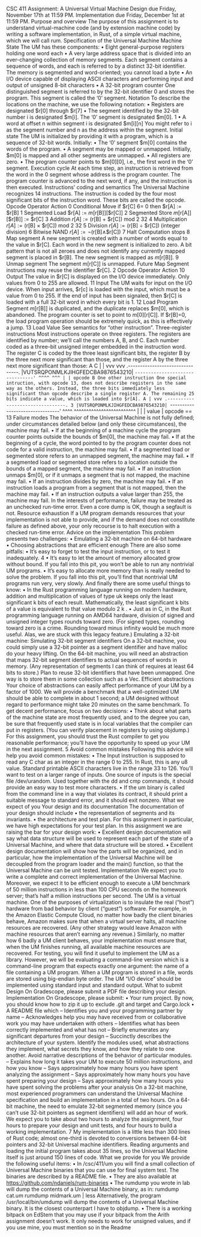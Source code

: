 CSC 411 Assignment: A Universal Virtual
Machine
Design due Friday, November 17th at 11:59 PM. Implementation due Friday,
December 1st at 11:59 PM.
Purpose and overview
The purpose of this assignment is to understand virtual-machine code (and by
extension machine code) by writing a software implementation, in Rust, of a
simple virtual machine, which we will call rum.
Specification of the Universal Machine
Machine State
The UM has these components:
• Eight general-purpose registers holding one word each
• A very large address space that is divided into an ever-changing collection
of memory segments. Each segment contains a sequence of words, and
each is referred to by a distinct 32-bit identifier. The memory is segmented
and word-oriented; you cannot load a byte
• An I/O device capable of displaying ASCII characters and performing
input and output of unsigned 8-bit characters
• A 32-bit program counter
One distinguished segment is referred to by the 32-bit identifier 0 and stores the
program. This segment is called the ‘0’ segment.
Notation
To describe the locations on the machine, we use the following notation:
• Registers are designated $r[0] through $r[7]
• The segment identified by the 32-bit number i is designated $m[i]. The
‘0’ segment is designated $m[0].
1
• A word at offset n within segment i is designated $m[i][n] You might
refer to i as the segment number and n as the address within the segment.
Initial state
The UM is initialized by providing it with a program, which is a sequence of
32-bit words. Initially:
• The ‘0’ segment $m[0] contains the words of the program.
• A segment may be mapped or unmapped. Initially, $m[0] is mapped and
all other segments are unmapped.
• All registers are zero.
• The program counter points to $m[0][0], i.e., the first word in the ‘0’
segment.
Execution cycle
At each time step, an instruction is retrieved from the word in the 0 segment
whose address is the program counter. The program counter is advanced to the
next word, if any, and the instruction is then executed.
Instructions’ coding and semantics
The Universal Machine recognizes 14 instructions. The instruction is coded by
the four most significant bits of the instruction word. These bits are called the
opcode.
Opcode Operator Action
0 Conditional
Move
if $r[C] 6= 0 then $r[A] := $r[B]
1 Segmented Load $r[A] := $m[$r[B]][$r[C]]
2 Segmented Store $m[$r[A]][$r[B]] := $r[C]
3 Addition $r[A] := ($r[B] + $r[C]) mod 2
32
4 Multiplication $r[A] := ($r[B] × $r[C]) mod 2
32
5 Division $r[A] := ($r[B] ÷ $r[C]) (integer division)
6 Bitwise NAND $r[A] :=¬($r[B]∧$r[C])
7 Halt Computation stops
8 Map segment A new segment is created with a number of words
equal to the value in $r[C]. Each word in the
new segment is initialized to zero. A bit pattern
that is not all zeroes and does not identify any
currently mapped segment is placed in $r[B].
The new segment is mapped as $m[$r[B]].
9 Unmap segment The segment $m[$r[C]] is unmapped.
Future Map Segment instructions may reuse the
identifier $r[C].
2
Opcode Operator Action
10 Output The value in $r[C] is displayed on the I/O
device immediately. Only values from 0 to 255
are allowed.
11 Input The UM waits for input on the I/O device. When
input arrives, $r[c] is loaded with the input,
which must be a value from 0 to 255. If the end
of input has been signaled, then $r[C] is loaded
with a full 32-bit word in which every bit is 1.
12 Load Program Segment $m[$r[B]] is duplicated, and the
duplicate replaces $m[0], which is abandoned.
The program counter is set to point to
$m[0][$r[C]]. If $r[B]=0, the load program
operation should be extremely quick, as this is
effectively a jump.
13 Load Value See semantics for “other instruction”.
Three-register instructions
Most instructions operate on three registers. The registers are identified by
number; we’ll call the numbers A, B, and C. Each number coded as a three-bit
unsigned integer embedded in the instruction word. The register C is coded by
the three least significant bits, the register B by the three next more significant
than those, and the register A by the three next more significant than those:
A C
| |
vvv vvv
.--------------------------------.
|VUTSRQPONMLKJIHGFEDCBA9876543210|
`--------------------------------'
^^^^ ^^^
| |
opcode B
One other instruction
One special intruction, with opcode 13, does not describe registers in the same
way as the others. Instead, the three bits immediately less significant than
opcode describe a single register A. The remaining 25 bits indicate a value,
which is loaded into $r[A].
A
|
vvv
.--------------------------------.
3
|VUTSRQPONMLKJIHGFEDCBA9876543210|
`--------------------------------'
^^^^ ^^^^^^^^^^^^^^^^^^^^^^^^^
| |
| value
|
opcode == 13
Failure modes
The behavior of the Universal Machine is not fully defined; under circumstances
detailed below (and only these circumstances), the machine may fail.
• If at the beginning of a machine cycle the program counter points outside
the bounds of $m[0], the machine may fail.
• If at the beginning of a cycle, the word pointed to by the program counter
does not code for a valid instruction, the machine may fail.
• If a segmented load or segmented store refers to an unmapped segment,
the machine may fail.
• If a segmented load or segmented store refers to a location outside the
bounds of a mapped segment, the machine may fail.
• If an instruction unmaps $m[0], or if it unmaps a segment that is not
mapped, the machine may fail.
• If an instruction divides by zero, the machine may fail.
• If an instruction loads a program from a segment that is not mapped, then
the machine may fail.
• If an instruction outputs a value larger than 255, the machine may fail.
In the interests of performance, failure may be treated as an unchecked run-time
error. Even a core dump is OK, though a segfault is not.
Resource exhaustion
If a UM program demands resources that your implementation is not able to
provide, and if the demand does not constitute failure as defined above, your
only recourse is to halt execution with a checked run-time error.
Advice on the implementation
This problem presents two challenges:
• Emulating a 32-bit machine on 64-bit hardware
• Choosing abstractions that are efficient enough
There are also some pitfalls:
• It’s easy to forget to test the input instruction, or to test it inadequately.
4
• It’s easy to let the amount of memory allocated grow without bound. If
you fall into this pit, you won’t be able to run any nontrivial UM programs.
• It’s easy to allocate more memory than is really needed to solve the problem.
If you fall into this pit, you’ll find that nontrivial UM programs run very,
very slowly.
And finally there are some useful things to know:
• In the Rust programming language running on modern hardware, addition
and multiplication of values of type uk keeps only the least significant k
bits of each result. Mathematically, the least significant k bits of a value is
equivalent to that value modulo 2
k
.
• Just as in C, in the Rust programming language running on AMD64
hardware, division of signed and unsigned integer types rounds toward
zero. (For signed types, rounding toward zero is a crime.
Rounding toward minus infinity would be much more useful. Alas, we are
stuck with this legacy feature.)
Emulating a 32-bit machine: Simulating 32-bit segment
identifiers
On a 32-bit machine, you could simply use a 32-bit pointer as a segment identifier
and have malloc do your heavy lifting. On the 64-bit machine, you will need an
abstraction that maps 32-bit segment identifiers to actual sequences of words in
memory. (Any representation of segments I can think of requires at least 64 bits
to store.)
Plan to reuse 32-bit identifiers that have been unmapped. One way is to store
them in some collection such as a Vec<T>.
Efficient abstractions
Your choice of abstractions can easily affect performance of your UM by a factor
of 1000. We will provide a benchmark that a well-optimized UM should be able
to complete in about 1 second; a UM designed without regard to performance
might take 20 minutes on the same benchmark. To get decent performance,
focus on two decisions:
• Think about what parts of the machine state are most frequently used,
and to the degree you can, be sure that frequently used state is in local
variables that the compiler can put in registers. (You can verify placement
in registers by using objdump.)
For this assignment, you should trust the Rust compiler to get you reasonable
performance; you’ll have the opportunity to speed up your UM in the next
assignment.
5
Avoid common mistakes
Following this advice will help you avoid common mistakes:
• The Input instruction is supposed to read any C char as an integer in the
range 0 to 255. In Rust, this is any u8 value. Standard printable ASCII
characters live in the range 33 to 126. You’ll want to test on a larger range
of inputs. One source of inputs is the special file /dev/urandom. Used
together with the dd and cmp commands, it should provide an easy way to
test more characters.
• If the um binary is called from the command line in a way that violates
its contract, it should print a suitable message to standard error, and it
should exit nonzero.
What we expect of you
Your design and its documentation
The documentation of your design should include
• the representation of segments and its invariants.
• the architecture and test plan.
For this assignment in particular, we have high expectations for your test plan.
In this assignment we are raising the bar for your design work:
• Excellent design documentation will say what data structure will be used
to represent each part of the state of a Universal Machine, and where that
data structure will be stored.
• Excellent design documentation will show how the parts will be organized,
and in particular, how the implementation of the Universal Machine will
be decoupled from the program loader and the main() function, so that
the Universal Machine can be unit tested.
Implementation
We expect you to write a complete and correct implementation of the Universal
Machine. Moreover, we expect it to be efficient enough to execute a UM
benchmark of 50 million instructions in less than 100 CPU seconds on the
homework server; that’s half a million instructions per second.
The UM is a virtual machine. One of the purposes of virtualization is to insulate
the real (“host”) hardware from bad behavior by client (“guest”) software.
For example, in the Amazon Elastic Compute Cloud, no matter how badly the
client binaries behave, Amazon makes sure that when a virtual server halts, all
machine resources are recovered. (Any other strategy would leave Amazon with
machine resources that aren’t earning any revenue.) Similarly, no matter how
6
badly a UM client behaves, your implementation must ensure that, when the
UM finishes running, all available machine resources are recovered.
For testing, you will find it useful to implement the UM as a library. However,
we will be evaluating a command-line version which is a command-line program
that expects exactly one argument: the name of a file containing a UM program.
When a UM program is stored in a file, words are stored using big-endian byte
order.
The UM “I/O device” should be implemented using standard input and standard
output.
What to submit
Design
On Gradescope, please submit a PDF file describing your design.
Implementation
On Gradescope, please submit:
• Your rum project. By now, you should know how to zip it up to exclude
.git and target and Cargo.lock
• A README file which
– Identifies you and your programming partner by name
– Acknowledges help you may have received from or collaborative work
you may have undertaken with others
– Identifies what has been correctly implemented and what has not
– Briefly enumerates any significant departures from your design
– Succinctly describes the architecture of your system. Identify the
modules used, what abstractions they implement, what secrets they
know, and how they relate to one another. Avoid narrative descriptions
of the behavior of particular modules.
– Explains how long it takes your UM to execute 50 million instructions,
and how you know
– Says approximately how many hours you have spent analyzing the
assignment
– Says approximately how many hours you have spent preparing your
design
– Says approximately how many hours you have spent solving the
problems after your analysis
On a 32-bit machine, most experienced programmers can understand the Universal Machine specification and build an implementation in a total of two hours. On
a 64-bit machine, the need to emulate 32-bit segmented memory (since you can’t
use 32-bit pointers as segment identifiers) will add an hour of work. We expect
you to take about two hours to analyze the assignment, four hours to prepare
your design and unit tests, and four hours to build a working implementation.
7
My implementation is a little less than 300 lines of Rust code; almost one-third
is devoted to conversions between 64-bit pointers and 32-bit Universal machine
identifiers. Reading arguments and loading the initial program takes about 35
lines, so the Universal Machine itself is just around 150 lines of code.
What we provide for you
We provide the following useful items:
• In /csc/411/um you will find a small collection of Universal Machine
binaries that you can use for final system test. The binaries are described
by a README file.
• They are also available at https://github.com/ndaniels/rum-binaries
• The rumdump you wrote in lab will dump the contents of a Universal
Machine binary, as in:
rumdump cat.um
rumdump midmark.um | less
Alternatively, the program /usr/local/bin/umdump will dump the contents of
a Universal Machine binary. It is the closest counterpart I have to objdump.
• There is a working bitpack on EdStem that you may use if your bitpack
from the Arith assignment doesn’t work. It only needs to work for unsigned
values, and if you use mine, you must mention so in the Readme
